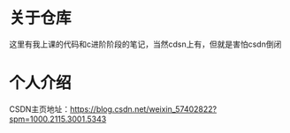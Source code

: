 # 关于仓库
这里有我上课的代码和c进阶阶段的笔记，当然cdsn上有，但就是害怕csdn倒闭

# 个人介绍

CSDN主页地址：https://blog.csdn.net/weixin_57402822?spm=1000.2115.3001.5343
